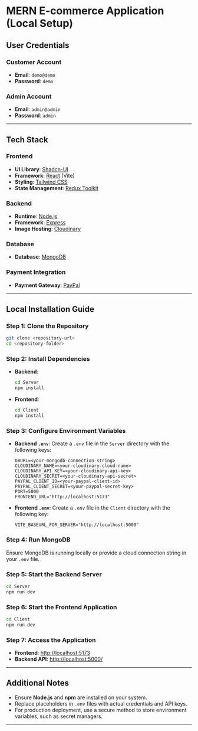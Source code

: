 # MERN E-commerce Application (Local Setup)

## User Credentials

### Customer Account  
- **Email**: `demo@demo`  
- **Password**: `demo`  

### Admin Account  
- **Email**: `admin@admin`  
- **Password**: `admin`  

---

## Tech Stack

### Frontend  
- **UI Library**: [Shadcn-UI](https://ui.shadcn.com/)  
- **Framework**: [React](https://vite.dev/) (Vite)  
- **Styling**: [Tailwind CSS](https://tailwindcss.com/)  
- **State Management**: [Redux Toolkit](https://redux-toolkit.js.org/)  

### Backend  
- **Runtime**: [Node.js](https://nodejs.org/)  
- **Framework**: [Express](https://expressjs.com/)  
- **Image Hosting**: [Cloudinary](https://cloudinary.com/)  

### Database  
- **Database**: [MongoDB](https://www.mongodb.com/)  

### Payment Integration  
- **Payment Gateway**: [PayPal](https://developer.paypal.com/)  

---

## Local Installation Guide  

### Step 1: Clone the Repository  
```bash
git clone <repository-url>
cd <repository-folder>
```

### Step 2: Install Dependencies  
- **Backend**:  
  ```bash
  cd Server
  npm install
  ```
- **Frontend**:  
  ```bash
  cd Client
  npm install
  ```

### Step 3: Configure Environment Variables  
- **Backend `.env`**: Create a `.env` file in the `Server` directory with the following keys:  
  ```env
  DBURL=<your-mongodb-connection-string>
  CLOUDINARY_NAME=<your-cloudinary-cloud-name>
  CLOUDINARY_API_KEY=<your-cloudinary-api-key>
  CLOUDINARY_SECRET=<your-cloudinary-api-secret>
  PAYPAL_CLIENT_ID=<your-paypal-client-id>
  PAYPAL_CLIENT_SECRET=<your-paypal-secret-key>
  PORT=5000
  FRONTEND_URL="http://localhost:5173"
  ```

- **Frontend `.env`**: Create a `.env` file in the `Client` directory with the following key:  
  ```env
  VITE_BASEURL_FOR_SERVER="http://localhost:5000"
  ```

### Step 4: Run MongoDB  
Ensure MongoDB is running locally or provide a cloud connection string in your `.env` file.

### Step 5: Start the Backend Server  
```bash
cd Server
npm run dev
```

### Step 6: Start the Frontend Application  
```bash
cd Client
npm run dev
```

### Step 7: Access the Application  
- **Frontend**: [http://localhost:5173](http://localhost:5173)  
- **Backend API**: [http://localhost:5000/](http://localhost:5000/)  

---

## Additional Notes  
- Ensure **Node.js** and **npm** are installed on your system.  
- Replace placeholders in `.env` files with actual credentials and API keys.  
- For production deployment, use a secure method to store environment variables, such as secret managers.  

---
